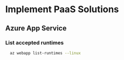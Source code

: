# Implement PaaS Solutions

## Azure App Service

### List accepted runtimes
```bash
  az webapp list-runtimes --linux
```